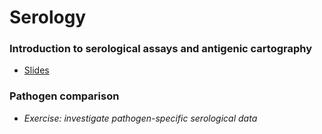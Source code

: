 # Serology

### Introduction to serological assays and antigenic cartography

 * [Slides](http://bedford.io/projects/sismid/serology/slides.html)

### Pathogen comparison

 * *Exercise: investigate pathogen-specific serological data*
 